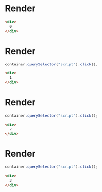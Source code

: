# Render
```html
<div>
  0
</div>
```


# Render
```js
container.querySelector("script").click();
```
```html
<div>
  1
</div>
```


# Render
```js
container.querySelector("script").click();
```
```html
<div>
  2
</div>
```


# Render
```js
container.querySelector("script").click();
```
```html
<div>
  3
</div>
```

